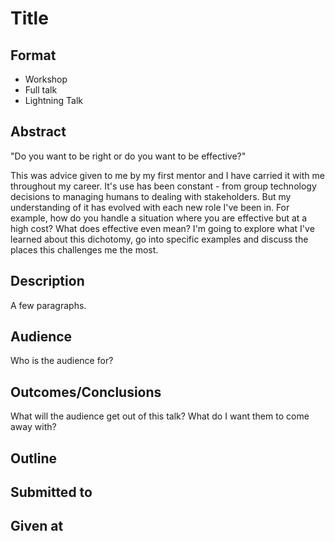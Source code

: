 # Title

## Format

* Workshop
* Full talk
* Lightning Talk

## Abstract

"Do you want to be right or do you want to be effective?"

This was advice given to me by my first mentor and I have carried it with me throughout my career. It's use has been constant - from group technology decisions to managing humans to dealing with stakeholders. But my understanding of it has evolved with each new role I've been in. For example, how do you handle a situation where you are effective but at a high cost? What does effective even mean? I'm going to explore what I've learned about this dichotomy, go into specific examples and discuss the places this challenges me the most.

## Description
A few paragraphs.

## Audience
Who is the audience for?

## Outcomes/Conclusions
What will the audience get out of this talk? What do I want them to come
away with?

## Outline


## Submitted to


## Given at
